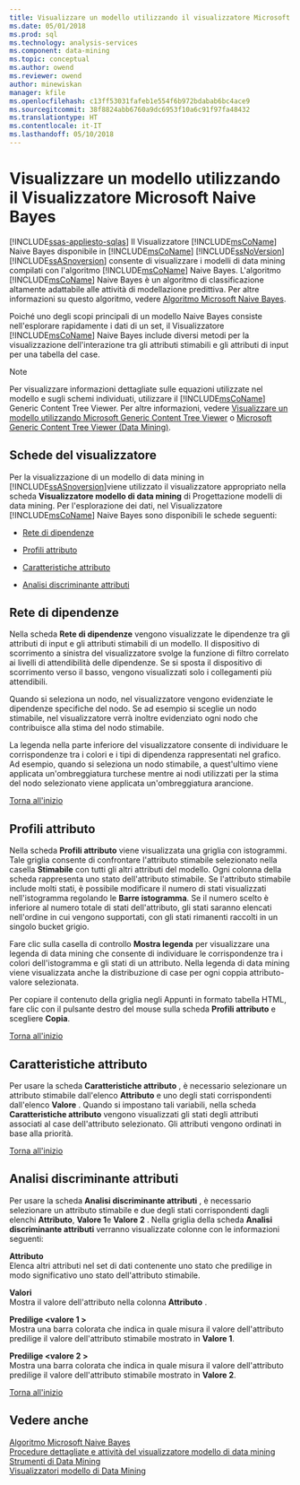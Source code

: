 ```yaml
---
title: Visualizzare un modello utilizzando il visualizzatore Microsoft Naive Bayes | Documenti Microsoft
ms.date: 05/01/2018
ms.prod: sql
ms.technology: analysis-services
ms.component: data-mining
ms.topic: conceptual
ms.author: owend
ms.reviewer: owend
author: minewiskan
manager: kfile
ms.openlocfilehash: c13ff53031fafeb1e554f6b972bdabab6bc4ace9
ms.sourcegitcommit: 38f8824abb6760a9dc6953f10a6c91f97fa48432
ms.translationtype: HT
ms.contentlocale: it-IT
ms.lasthandoff: 05/10/2018
---
```

# <a name="browse-a-model-using-the-microsoft-naive-bayes-viewer"></a>Visualizzare un modello utilizzando il Visualizzatore Microsoft Naive Bayes
[!INCLUDE[ssas-appliesto-sqlas](../../includes/ssas-appliesto-sqlas.md)]
  Il Visualizzatore [!INCLUDE[msCoName](../../includes/msconame-md.md)] Naive Bayes disponibile in [!INCLUDE[msCoName](../../includes/msconame-md.md)] [!INCLUDE[ssNoVersion](../../includes/ssnoversion-md.md)] [!INCLUDE[ssASnoversion](../../includes/ssasnoversion-md.md)] consente di visualizzare i modelli di data mining compilati con l'algoritmo [!INCLUDE[msCoName](../../includes/msconame-md.md)] Naive Bayes. L'algoritmo [!INCLUDE[msCoName](../../includes/msconame-md.md)] Naive Bayes è un algoritmo di classificazione altamente adattabile alle attività di modellazione predittiva. Per altre informazioni su questo algoritmo, vedere [Algoritmo Microsoft Naive Bayes](../../analysis-services/data-mining/microsoft-naive-bayes-algorithm.md).  
  
 Poiché uno degli scopi principali di un modello Naive Bayes consiste nell'esplorare rapidamente i dati di un set, il Visualizzatore [!INCLUDE[msCoName](../../includes/msconame-md.md)] Naive Bayes include diversi metodi per la visualizzazione dell'interazione tra gli attributi stimabili e gli attributi di input per una tabella del case.  
  
> [!NOTE]  
>  Per visualizzare informazioni dettagliate sulle equazioni utilizzate nel modello e sugli schemi individuati, utilizzare il [!INCLUDE[msCoName](../../includes/msconame-md.md)] Generic Content Tree Viewer. Per altre informazioni, vedere [Visualizzare un modello utilizzando Microsoft Generic Content Tree Viewer](../../analysis-services/data-mining/browse-a-model-using-the-microsoft-generic-content-tree-viewer.md) o [Microsoft Generic Content Tree Viewer &#40;Data Mining&#41;](http://msdn.microsoft.com/library/751b4393-f6fd-48c1-bcef-bdca589ce34c).  
  
##  <a name="BKMK_ViewerTabs"></a> Schede del visualizzatore  
 Per la visualizzazione di un modello di data mining in [!INCLUDE[ssASnoversion](../../includes/ssasnoversion-md.md)]viene utilizzato il visualizzatore appropriato nella scheda **Visualizzatore modello di data mining** di Progettazione modelli di data mining. Per l'esplorazione dei dati, nel Visualizzatore [!INCLUDE[msCoName](../../includes/msconame-md.md)] Naive Bayes sono disponibili le schede seguenti:  
  
-   [Rete di dipendenze](#BKMK_Dependency)  
  
-   [Profili attributo](#BKMK_Profiles)  
  
-   [Caratteristiche attributo](#BKMK_Characteristics)  
  
-   [Analisi discriminante attributi](#BKMK_Discrimination)  
  
##  <a name="BKMK_Dependency"></a> Rete di dipendenze  
 Nella scheda **Rete di dipendenze** vengono visualizzate le dipendenze tra gli attributi di input e gli attributi stimabili di un modello. Il dispositivo di scorrimento a sinistra del visualizzatore svolge la funzione di filtro correlato ai livelli di attendibilità delle dipendenze. Se si sposta il dispositivo di scorrimento verso il basso, vengono visualizzati solo i collegamenti più attendibili.  
  
 Quando si seleziona un nodo, nel visualizzatore vengono evidenziate le dipendenze specifiche del nodo. Se ad esempio si sceglie un nodo stimabile, nel visualizzatore verrà inoltre evidenziato ogni nodo che contribuisce alla stima del nodo stimabile.  
  
 La legenda nella parte inferiore del visualizzatore consente di individuare le corrispondenze tra i colori e i tipi di dipendenza rappresentati nel grafico. Ad esempio, quando si seleziona un nodo stimabile, a quest'ultimo viene applicata un'ombreggiatura turchese mentre ai nodi utilizzati per la stima del nodo selezionato viene applicata un'ombreggiatura arancione.  
  
 [Torna all'inizio](#BKMK_ViewerTabs)  
  
##  <a name="BKMK_Profiles"></a> Profili attributo  
 Nella scheda **Profili attributo** viene visualizzata una griglia con istogrammi. Tale griglia consente di confrontare l'attributo stimabile selezionato nella casella **Stimabile** con tutti gli altri attributi del modello. Ogni colonna della scheda rappresenta uno stato dell'attributo stimabile. Se l'attributo stimabile include molti stati, è possibile modificare il numero di stati visualizzati nell'istogramma regolando le **Barre istogramma**. Se il numero scelto è inferiore al numero totale di stati dell'attributo, gli stati saranno elencati nell'ordine in cui vengono supportati, con gli stati rimanenti raccolti in un singolo bucket grigio.  
  
 Fare clic sulla casella di controllo **Mostra legenda** per visualizzare una legenda di data mining che consente di individuare le corrispondenze tra i colori dell'istogramma e gli stati di un attributo. Nella legenda di data mining viene visualizzata anche la distribuzione di case per ogni coppia attributo-valore selezionata.  
  
 Per copiare il contenuto della griglia negli Appunti in formato tabella HTML, fare clic con il pulsante destro del mouse sulla scheda **Profili attributo** e scegliere **Copia**.  
  
 [Torna all'inizio](#BKMK_ViewerTabs)  
  
##  <a name="BKMK_Characteristics"></a> Caratteristiche attributo  
 Per usare la scheda **Caratteristiche attributo** , è necessario selezionare un attributo stimabile dall'elenco **Attributo** e uno degli stati corrispondenti dall'elenco **Valore** . Quando si impostano tali variabili, nella scheda **Caratteristiche attributo** vengono visualizzati gli stati degli attributi associati al case dell'attributo selezionato. Gli attributi vengono ordinati in base alla priorità.  
  
 [Torna all'inizio](#BKMK_ViewerTabs)  
  
##  <a name="BKMK_Discrimination"></a> Analisi discriminante attributi  
 Per usare la scheda **Analisi discriminante attributi** , è necessario selezionare un attributo stimabile e due degli stati corrispondenti dagli elenchi **Attributo**, **Valore 1**e **Valore 2** . Nella griglia della scheda **Analisi discriminante attributi** verranno visualizzate colonne con le informazioni seguenti:  
  
 **Attributo**  
 Elenca altri attributi nel set di dati contenente uno stato che predilige in modo significativo uno stato dell'attributo stimabile.  
  
 **Valori**  
 Mostra il valore dell'attributo nella colonna **Attributo** .  
  
 **Predilige \<valore 1 >**  
 Mostra una barra colorata che indica in quale misura il valore dell'attributo predilige il valore dell'attributo stimabile mostrato in **Valore 1**.  
  
 **Predilige \<valore 2 >**  
 Mostra una barra colorata che indica in quale misura il valore dell'attributo predilige il valore dell'attributo stimabile mostrato in **Valore 2**.  
  
 [Torna all'inizio](#BKMK_ViewerTabs)  
  
## <a name="see-also"></a>Vedere anche  
 [Algoritmo Microsoft Naive Bayes](../../analysis-services/data-mining/microsoft-naive-bayes-algorithm.md)   
 [Procedure dettagliate e attività del visualizzatore modello di data mining](../../analysis-services/data-mining/mining-model-viewer-tasks-and-how-tos.md)   
 [Strumenti di Data Mining](../../analysis-services/data-mining/data-mining-tools.md)   
 [Visualizzatori modello di Data Mining](../../analysis-services/data-mining/data-mining-model-viewers.md)  
  
  
